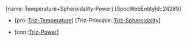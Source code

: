 ﻿---
type: TrizContradiction
aliases:
- Temperature+Spheroidality-Power
license: CC BY-SA 4.0
copyright: https://github.com/SpocWeb
IsDeleted: false
IsReadOnly: false
Confidential: public
tags: 
- Triz/Contradiction
---
[name::Temperature+Spheroidality-Power]
[SpocWebEntityId::24289]
+ [pro::[Triz-Temperature](tech/Triz/Parameter/Triz-Temperature.md)]
[Triz-Principle::[Triz-Spheroidality](tech/Triz/Principle/Triz-Spheroidality.md)]
- [con::[Triz-Power](tech/Triz/Parameter/Triz-Power.md)]

